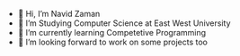 - 👋 Hi, I’m Navid Zaman
- 👀 I’m Studying Computer Science at East West University
- 🌱 I’m currently learning Competetive Programming
- 💞️ I’m looking forward to work on some projects too


<!---
navz99/navz99 is a ✨ special ✨ repository because its `README.md` (this file) appears on your GitHub profile.
You can click the Preview link to take a look at your changes.
--->
